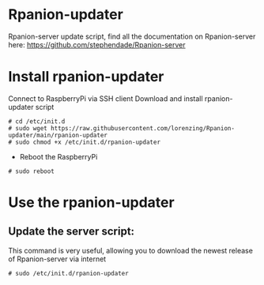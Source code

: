 # Rpanion-updater
Rpanion-server update script, find all the documentation on Rpanion-server here: https://github.com/stephendade/Rpanion-server

# Install rpanion-updater
Connect to RaspberryPi via SSH client
Download and install rpanion-updater script
```
# cd /etc/init.d
# sudo wget https://raw.githubusercontent.com/lorenzing/Rpanion-updater/main/rpanion-updater
# sudo chmod +x /etc/init.d/rpanion-updater
```

- Reboot the RaspberryPi
```
# sudo reboot
```

# Use the rpanion-updater

## Update the server script:
This command is very useful, allowing you to download the newest release of Rpanion-server via internet
```
# sudo /etc/init.d/rpanion-updater
```
